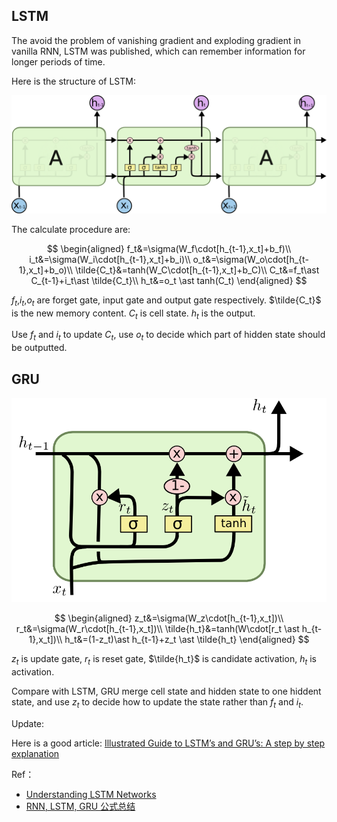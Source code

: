 <!--
.. title: LSTM and GRU
.. slug: lstm-and-gru
.. date: 2018-04-22 23:27:45 UTC+08:00
.. tags: mathjax
.. category: 
.. link: 
.. description: 
.. type: text
-->

## LSTM

The avoid the problem of vanishing gradient and exploding gradient in vanilla RNN, LSTM was published, which can remember information for longer periods of time.

Here is the structure of LSTM:

![LSTM](/images/LSTM_LSTM.png)

The calculate procedure are:

<div>

$$
\begin{aligned}
f_t&=\sigma(W_f\cdot[h_{t-1},x_t]+b_f)\\
i_t&=\sigma(W_i\cdot[h_{t-1},x_t]+b_i)\\
o_t&=\sigma(W_o\cdot[h_{t-1},x_t]+b_o)\\
\tilde{C_t}&=tanh(W_C\cdot[h_{t-1},x_t]+b_C)\\
C_t&=f_t\ast C_{t-1}+i_t\ast \tilde{C_t}\\
h_t&=o_t \ast tanh(C_t)
\end{aligned}
$$

</div>

$f_t$,$i_t$,$o_t$ are forget gate, input gate and output gate respectively. $\tilde{C_t}$ is the new memory content. $C_t$ is cell state. $h_t$ is the output. 

Use $f_t$ and $i_t$ to update $C_t$, use $o_t$ to decide which part of hidden state should be outputted.

## GRU

![LSTM](/images/LSTM_GRU.png)

<div>

$$
\begin{aligned}
z_t&=\sigma(W_z\cdot[h_{t-1},x_t])\\
r_t&=\sigma(W_r\cdot[h_{t-1},x_t])\\
\tilde{h_t}&=tanh(W\cdot[r_t \ast h_{t-1},x_t])\\
h_t&=(1-z_t)\ast h_{t-1}+z_t \ast \tilde{h_t}
\end{aligned}
$$

</div>

$z_t$ is update gate, $r_t$ is reset gate, $\tilde{h_t}$ is candidate activation, $h_t$ is activation.

Compare with LSTM, GRU merge cell state and hidden state to one hiddent state, and use $z_t$ to decide how to update the state rather than $f_t$ and $i_t$.


Update:

Here is a good article: [Illustrated Guide to LSTM’s and GRU’s: A step by step explanation](https://medium.com/m/global-identity?redirectUrl=https%3A%2F%2Ftowardsdatascience.com%2Fillustrated-guide-to-lstms-and-gru-s-a-step-by-step-explanation-44e9eb85bf21)

Ref：

- [Understanding LSTM Networks](http://colah.github.io/posts/2015-08-Understanding-LSTMs/)
- [RNN, LSTM, GRU 公式总结](https://blog.csdn.net/zhangxb35/article/details/70060295)
